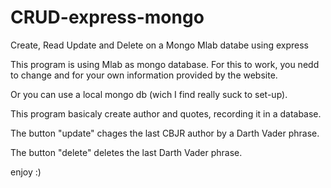 # CRUD-express-mongo
Create, Read Update and Delete on a Mongo Mlab databe using express

This program is using Mlab as mongo database.
For this to work, you nedd to change <dbuser> and <dbpassword> for your own information provided by the website.
 
 Or you can use  a local mongo db (wich I find really suck to set-up).
 
 This program basicaly create author and quotes, recording it in a database.
 
 The button "update" chages the last CBJR author by a Darth Vader phrase.
 
 The button "delete" deletes the last Darth Vader phrase.
 
 enjoy :)
